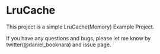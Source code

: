 LruCache
========

This project is a simple LruCache(Memory) Example Project.

If you have any questions and bugs, please let me know by twitter(@daniel_booknara) and issue page.
